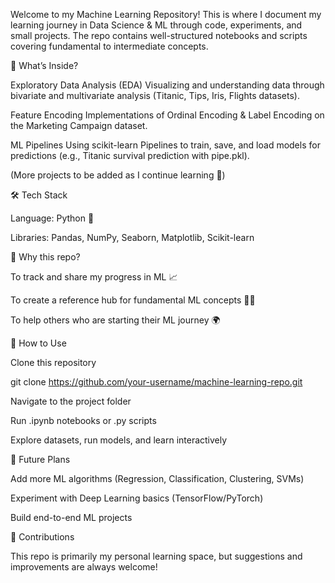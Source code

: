 Welcome to my Machine Learning Repository!
This is where I document my learning journey in Data Science & ML through code, experiments, and small projects. The repo contains well-structured notebooks and scripts covering fundamental to intermediate concepts.

📂 What’s Inside?

Exploratory Data Analysis (EDA)
Visualizing and understanding data through bivariate and multivariate analysis (Titanic, Tips, Iris, Flights datasets).

Feature Encoding
Implementations of Ordinal Encoding & Label Encoding on the Marketing Campaign dataset.

ML Pipelines
Using scikit-learn Pipelines to train, save, and load models for predictions (e.g., Titanic survival prediction with pipe.pkl).

(More projects to be added as I continue learning 🚧)

🛠️ Tech Stack

Language: Python 🐍

Libraries: Pandas, NumPy, Seaborn, Matplotlib, Scikit-learn

🎯 Why this repo?

To track and share my progress in ML 📈

To create a reference hub for fundamental ML concepts 🧑‍💻

To help others who are starting their ML journey 🌍

🚀 How to Use

Clone this repository

git clone https://github.com/your-username/machine-learning-repo.git


Navigate to the project folder

Run .ipynb notebooks or .py scripts

Explore datasets, run models, and learn interactively

📌 Future Plans

Add more ML algorithms (Regression, Classification, Clustering, SVMs)

Experiment with Deep Learning basics (TensorFlow/PyTorch)

Build end-to-end ML projects

🤝 Contributions

This repo is primarily my personal learning space, but suggestions and improvements are always welcome!
